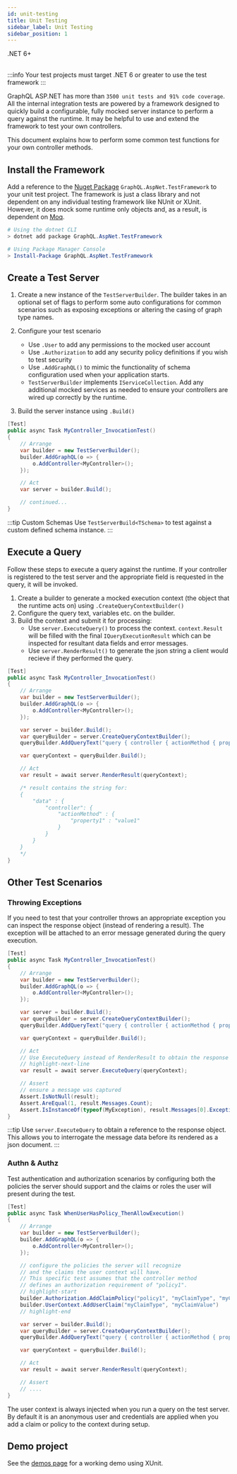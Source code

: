 ```yaml
---
id: unit-testing
title: Unit Testing
sidebar_label: Unit Testing
sidebar_position: 1
---
```


<span className="pill">.NET 6+</span>
<br/>
<br/>

:::info
Your test projects must target .NET 6 or greater to use the test framework
:::

GraphQL ASP.NET has more than `3500 unit tests and 91% code coverage`. All the internal integration tests are powered by a framework designed to quickly build a configurable, fully mocked server instance to perform a query against the runtime. It may be helpful to use and extend the framework to test your own controllers.

This document explains how to perform some common test functions for your own controller methods.


## Install the Framework

Add a reference to the [Nuget Package](https://www.nuget.org/packages/GraphQL.AspNet.TestFramework) `GraphQL.AspNet.TestFramework` to your unit test project. The framework is just a class library and not dependent on any individual testing framework like NUnit or XUnit. However, it does mock some runtime only objects and, as a result, is dependent on [Moq](https://www.nuget.org/packages/Moq).

```powershell title="Install the Test Framework"
# Using the dotnet CLI
> dotnet add package GraphQL.AspNet.TestFramework

# Using Package Manager Console
> Install-Package GraphQL.AspNet.TestFramework
```



## Create a Test Server

1. Create a new instance of the `TestServerBuilder`. The builder takes in an optional set of flags to perform some auto configurations for common scenarios such as exposing exceptions or altering the casing of graph type names.
2. Configure your test scenario

    - Use `.User` to add any permissions to the mocked user account
    - Use `.Authorization` to add any security policy definitions if you wish to test security
    - Use `.AddGraphQL()` to mimic the functionality of schema configuration used when your application starts.
    - `TestServerBuilder` implements `IServiceCollection`. Add any additional mocked services as needed to ensure your controllers are wired up correctly by the runtime.

3. Build the server instance using `.Build()`

```csharp title="Configuring a Test Server Instance"
[Test]
public async Task MyController_InvocationTest()
{
    // Arrange
    var builder = new TestServerBuilder();
    builder.AddGraphQL(o => {
        o.AddController<MyController>();
    });

    // Act
    var server = builder.Build();

    // continued...
}

```

:::tip Custom Schemas
Use `TestServerBuild<TSchema>` to test against a custom defined schema instance.
:::

## Execute a Query

Follow these steps to execute a query against the runtime. If your controller is registered to the test server and the appropriate field is requested in the query, it will be invoked.

1. Create a builder to generate a mocked execution context (the object that the runtime acts on) using `.CreateQueryContextBuilder()`
2. Configure the query text, variables etc. on the builder.
3. Build the context and submit it for processing:
    - Use `server.ExecuteQuery()` to process the context. `context.Result` will be filled with the final `IQueryExecutionResult` which can be inspected for resultant data fields and error messages.
    - Use `server.RenderResult()` to generate the json string a client would recieve if they performed the query.


```csharp title="Executing a Test Query"
[Test]
public async Task MyController_InvocationTest()
{    
    // Arrange
    var builder = new TestServerBuilder();
    builder.AddGraphQL(o => {
        o.AddController<MyController>();
    });

    var server = builder.Build();
    var queryBuilder = server.CreateQueryContextBuilder();
    queryBuilder.AddQueryText("query { controller { actionMethod { property1 } } }");

    var queryContext = queryBuilder.Build();

    // Act
    var result = await server.RenderResult(queryContext);

    /* result contains the string for:
    {
        "data" : {
            "controller": {
                "actionMethod" : {
                    "property1" : "value1"
                }
            }
        }
    }
    */
}
```

## Other Test Scenarios

### Throwing Exceptions 
If you need to test that your controller throws an appropriate exception you can inspect the response object (instead of rendering a result). The exception will be attached to an error message generated during the query execution.

```csharp title="Testing for Thrown Exceptions"
[Test]
public async Task MyController_InvocationTest()
{    
    // Arrange
    var builder = new TestServerBuilder();
    builder.AddGraphQL(o => {
        o.AddController<MyController>();
    });

    var server = builder.Build();
    var queryBuilder = server.CreateQueryContextBuilder();
    queryBuilder.AddQueryText("query { controller { actionMethod { property1 } } }");

    var queryContext = queryBuilder.Build();

    // Act
    // Use ExecuteQuery instead of RenderResult to obtain the response object
    // highlight-next-line
    var result = await server.ExecuteQuery(queryContext);

    // Assert
    // ensure a message was captured
    Assert.IsNotNull(result);    
    Assert.AreEqual(1, result.Messages.Count);
    Assert.IsInstanceOf(typeof(MyException), result.Messages[0].Exception);
}
```

:::tip 
Use `server.ExecuteQuery` to obtain a reference to the response object. This allows you to interrogate the message data before its rendered as a json document.
:::


### Authn & Authz 

Test authentication and authorization scenarios by configuring both the policies the server should support and the claims or roles the user will present during the test.

```csharp
[Test]
public async Task WhenUserHasPolicy_ThenAllowExecution()
{    
    // Arrange
    var builder = new TestServerBuilder();
    builder.AddGraphQL(o => {
        o.AddController<MyController>();
    });

    // configure the policies the server will recognize
    // and the claims the user context will have.
    // This specific test assumes that the controller method 
    // defines an authorization requirement of "policy1".
    // highlight-start
    builder.Authorization.AddClaimPolicy("policy1", "myClaimType", "myClaimValue");
    builder.UserContext.AddUserClaim("myClaimType", "myClaimValue")
    // highlight-end

    var server = builder.Build();
    var queryBuilder = server.CreateQueryContextBuilder();
    queryBuilder.AddQueryText("query { controller { actionMethod { property1 } } }");

    var queryContext = queryBuilder.Build();

    // Act
    var result = await server.RenderResult(queryContext);

    // Assert
    // ....
}
```

The user context is always injected when you run a query on the test server. By default it is an anonymous user and credentials are applied when you add a claim or policy to the context during setup. 

## Demo project
See the [demos page](../reference/demo-projects.md) for a working demo using XUnit. 